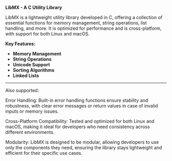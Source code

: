 **LibMX - A C Utility Library**

LibMX is a lightweight utility library developed in C, offering a collection of essential functions for memory management, string operations, list handling, and more. It is optimized for performance and is cross-platform, with support for both Linux and macOS.

**Key Features:**
- **Memory Management** 
- **String Operations** 
- **Unicode Support** 
- **Sorting Algorithms**
- **Linked Lists**
---
Also supported:

Error Handling: Built-in error handling functions ensure stability and robustness, with clear error messages or return values in case of invalid inputs or memory issues.

Cross-Platform Compatibility: Tested and optimized for both Linux and macOS, making it ideal for developers who need consistency across different environments.

Modularity: LibMX is designed to be modular, allowing developers to use only the components they need, ensuring the library stays lightweight and efficient for their specific use cases.
